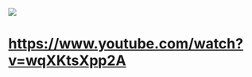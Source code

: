 ![](https://aniyuki.com/wp-content/uploads/2021/07/aniyuki-anime-gif-kiss-58.gif)
# https://www.youtube.com/watch?v=wqXKtsXpp2A
